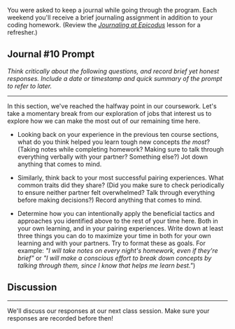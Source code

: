 You were asked to keep a journal while going through the program. Each weekend you'll receive a brief journaling assignment in addition to your coding homework. (Review the _[Journaling at Epicodus](/introduction-to-programming/git-html-and-css/homework-journaling-at-epicodus)_ lesson for a refresher.)

## Journal #10 Prompt

_Think critically about the following questions, and record brief yet honest responses. Include a date or timestamp and quick summary of the prompt to refer to later._

---

In this section, we've reached the halfway point in our coursework. Let's take a momentary break from our exploration of jobs that interest us to explore how we can make the most out of our remaining time here.

* Looking back on your experience in the previous ten course sections, what do you think helped you learn tough new concepts _the most_? (Taking notes while completing homework? Making sure to talk through everything verbally with your partner? Something else?) Jot down anything that comes to mind.

* Similarly, think back to your most successful pairing experiences. What common traits did they share? (Did you make sure to check periodically to ensure neither partner felt overwhelmed? Talk through everything before making decisions?) Record anything that comes to mind.

* Determine how you can intentionally apply the beneficial tactics and approaches you identified above to the rest of your time here. Both in your own learning, and in your pairing experiences. Write down at least three things you can do to maximize your time in both for your own learning and with your partners. Try to format these as goals. For example: _"I will take notes on every night's homework, even if they're brief"_ or _"I will make a conscious effort to break down concepts by talking through them, since I know that helps me learn best."_)

## Discussion
---

We'll discuss our responses at our next class session. Make sure your responses are recorded before then!
